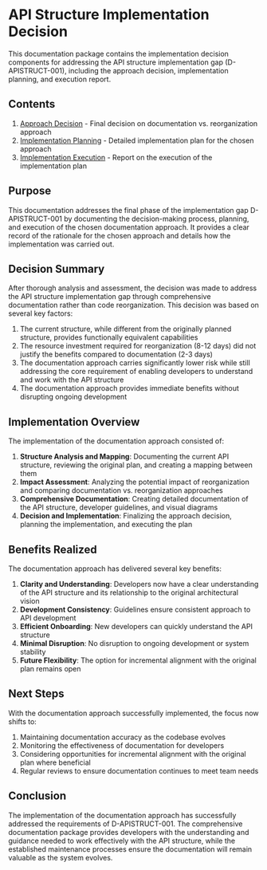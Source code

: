 # API Structure Implementation Decision

This documentation package contains the implementation decision components for addressing the API structure implementation gap (D-APISTRUCT-001), including the approach decision, implementation planning, and execution report.

## Contents

1. [Approach Decision](./approach-decision.md) - Final decision on documentation vs. reorganization approach
2. [Implementation Planning](./implementation-planning.md) - Detailed implementation plan for the chosen approach
3. [Implementation Execution](./implementation-execution.md) - Report on the execution of the implementation plan

## Purpose

This documentation addresses the final phase of the implementation gap D-APISTRUCT-001 by documenting the decision-making process, planning, and execution of the chosen documentation approach. It provides a clear record of the rationale for the chosen approach and details how the implementation was carried out.

## Decision Summary

After thorough analysis and assessment, the decision was made to address the API structure implementation gap through comprehensive documentation rather than code reorganization. This decision was based on several key factors:

1. The current structure, while different from the originally planned structure, provides functionally equivalent capabilities
2. The resource investment required for reorganization (8-12 days) did not justify the benefits compared to documentation (2-3 days)
3. The documentation approach carries significantly lower risk while still addressing the core requirement of enabling developers to understand and work with the API structure
4. The documentation approach provides immediate benefits without disrupting ongoing development

## Implementation Overview

The implementation of the documentation approach consisted of:

1. **Structure Analysis and Mapping**: Documenting the current API structure, reviewing the original plan, and creating a mapping between them
2. **Impact Assessment**: Analyzing the potential impact of reorganization and comparing documentation vs. reorganization approaches
3. **Comprehensive Documentation**: Creating detailed documentation of the API structure, developer guidelines, and visual diagrams
4. **Decision and Implementation**: Finalizing the approach decision, planning the implementation, and executing the plan

## Benefits Realized

The documentation approach has delivered several key benefits:

1. **Clarity and Understanding**: Developers now have a clear understanding of the API structure and its relationship to the original architectural vision
2. **Development Consistency**: Guidelines ensure consistent approach to API development
3. **Efficient Onboarding**: New developers can quickly understand the API structure
4. **Minimal Disruption**: No disruption to ongoing development or system stability
5. **Future Flexibility**: The option for incremental alignment with the original plan remains open

## Next Steps

With the documentation approach successfully implemented, the focus now shifts to:

1. Maintaining documentation accuracy as the codebase evolves
2. Monitoring the effectiveness of documentation for developers
3. Considering opportunities for incremental alignment with the original plan where beneficial
4. Regular reviews to ensure documentation continues to meet team needs

## Conclusion

The implementation of the documentation approach has successfully addressed the requirements of D-APISTRUCT-001. The comprehensive documentation package provides developers with the understanding and guidance needed to work effectively with the API structure, while the established maintenance processes ensure the documentation will remain valuable as the system evolves. 